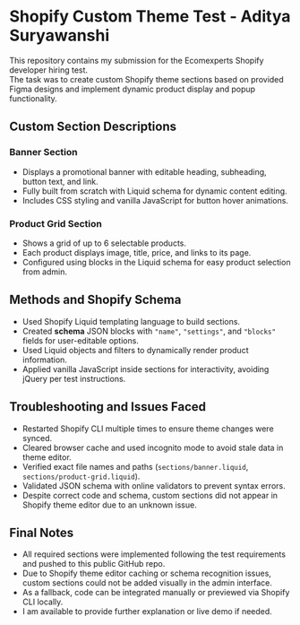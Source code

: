 # Shopify Custom Theme Test - Aditya Suryawanshi

This repository contains my submission for the Ecomexperts Shopify developer hiring test.  
The task was to create custom Shopify theme sections based on provided Figma designs and implement dynamic product display and popup functionality.


## Custom Section Descriptions

### Banner Section 
- Displays a promotional banner with editable heading, subheading, button text, and link.
- Fully built from scratch with Liquid schema for dynamic content editing.
- Includes CSS styling and vanilla JavaScript for button hover animations.

### Product Grid Section
- Shows a grid of up to 6 selectable products.
- Each product displays image, title, price, and links to its page.
- Configured using blocks in the Liquid schema for easy product selection from admin.

## Methods and Shopify Schema

- Used Shopify Liquid templating language to build sections.
- Created **schema** JSON blocks with `"name"`, `"settings"`, and `"blocks"` fields for user-editable options.
- Used Liquid objects and filters to dynamically render product information.
- Applied vanilla JavaScript inside sections for interactivity, avoiding jQuery per test instructions.


## Troubleshooting and Issues Faced

- Restarted Shopify CLI multiple times to ensure theme changes were synced.
- Cleared browser cache and used incognito mode to avoid stale data in theme editor.
- Verified exact file names and paths (`sections/banner.liquid`, `sections/product-grid.liquid`).
- Validated JSON schema with online validators to prevent syntax errors.
- Despite correct code and schema, custom sections did not appear in Shopify theme editor due to an unknown issue.


## Final Notes

- All required sections were implemented following the test requirements and pushed to this public GitHub repo.
- Due to Shopify theme editor caching or schema recognition issues, custom sections could not be added visually in the admin interface.
- As a fallback, code can be integrated manually or previewed via Shopify CLI locally.
- I am available to provide further explanation or live demo if needed.

